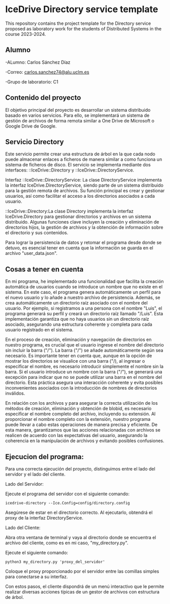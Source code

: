 # IceDrive Directory service template

This repository contains the project template for the Directory service proposed as laboratory work for the students
of Distributed Systems in the course 2023-2024.

## Alumno
-ALumno: Carlos Sánchez Díaz

-Correo: carlos.sanchez74@alu.uclm.es

-Grupo de laboratorio: C1

## Contenido del proyecto

El objetivo principal del proyecto es desarrollar un sistema distribuido basado en varios servicios.
Para ello, se implementará un sistema de gestión de archivos de forma remota similar a One Drive de
Microsoft o Google Drive de Google.

## Servicio Directory
Este servicio permite crear una estructura de árbol en la que cada nodo puede almacenar enlaces a
ficheros de manera similar a como funciona un sistema de ficheros de disco. El servicio se
implementa mediante dos interfaces: ::IceDrive::Directory y ::IceDrive::DirectoryService.

Interfaz ::IceDrive::DirectoryService: La clase DirectoryService implementa la interfaz IceDrive.DirectoryService, siendo parte de un sistema distribuido para la gestión remota de archivos. Su función principal es crear y gestionar usuarios, así como facilitar el acceso a los directorios asociados a cada usuario.

::IceDrive::Directory:La clase Directory implementa la interfaz IceDrive.Directory para gestionar directorios y archivos en un sistema distribuido. Algunas funciones clave incluyen la creación y eliminación de directorios hijos, la gestión de archivos y la obtención de información sobre el directorio y sus contenidos.

Para lograr la persistencia de datos y retomar el programa desde donde se detuvo, es esencial tener en cuenta que la información se guarda en el archivo "user_data.json".

## Cosas a tener en cuenta
En mi programa, he implementado una funcionalidad que facilita la creación automática de usuarios cuando se introduce un nombre que no existe en el sistema. En este caso, el programa genera automáticamente un perfil para el nuevo usuario y lo añade a nuestro archivo de persistencia. Además, se crea automáticamente un directorio raíz asociado con el nombre del usuario. Por ejemplo, si registramos a una persona con el nombre "Luis", el programa generará su perfil y creará un directorio raíz llamado "/Luis". Esta implementación garantiza que no haya usuarios sin un directorio raíz asociado, asegurando una estructura coherente y completa para cada usuario registrado en el sistema.

En el proceso de creación, eliminación y navegación de directorios en nuestro programa, es crucial que el usuario ingrese el nombre del directorio sin incluir la barra ("/"). La barra ("/") se añade automáticamente según sea necesario. Es importante tener en cuenta que, aunque en la opción de mostrar los directorios se visualice con una barra ("/), al ingresar o especificar el nombre, es necesario introducir simplemente el nombre sin la barra. Si el usuario introduce un nombre con la barra ("/"), se generará una excepción para indicar que no se puede utilizar una barra en el nombre del directorio. Esta práctica asegura una interacción coherente y evita posibles inconvenientes asociados con la introducción de nombres de directorios inválidos.

En relación con los archivos y para asegurar la correcta utilización de los métodos de creación, eliminación y obtención de blobid, es necesario especificar el nombre completo del archivo, incluyendo su extensión. Al proporcionar el nombre completo con la extensión, nuestro programa puede llevar a cabo estas operaciones de manera precisa y eficiente. De esta manera, garantizamos que las acciones relacionadas con archivos se realicen de acuerdo con las expectativas del usuario, asegurando la coherencia en la manipulación de archivos y evitando posibles confusiones.

## Ejecucion del programa:
Para una correcta ejecución del proyecto, distinguimos entre el lado del servidor y el lado del cliente.

Lado del Servidor:

Ejecute el programa del servidor con el siguiente comando:

    icedrive-directory --Ice.Config=config/directory.config

Asegúrese de estar en el directorio correcto. Al ejecutarlo, obtendrá el proxy de la interfaz DirectoryService.

Lado del Cliente:

Abra otra ventana de terminal y vaya al directorio donde se encuentra el archivo del cliente, como es en mi caso, "my_directory.py".

Ejecute el siguiente comando:

    python3 my_directory.py 'proxy_del_servidor'

Coloque el proxy proporcionado por el servidor entre las comillas simples para conectarse a su interfaz.

Con estos pasos, el cliente dispondrá de un menú interactivo que le permite realizar diversas acciones típicas de un gestor de archivos con estructura de árbol.



